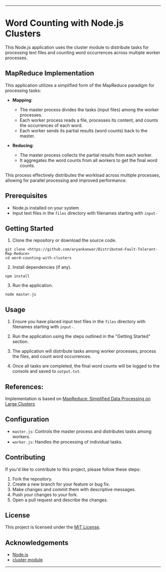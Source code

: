 
---
# Word Counting with Node.js Clusters

This Node.js application uses the cluster module to distribute tasks for processing text files and counting word occurrences across multiple worker processes.
## MapReduce Implementation

This application utilizes a simplified form of the MapReduce paradigm for processing tasks:

- **Mapping**:
  - The master process divides the tasks (input files) among the worker processes.
  - Each worker process reads a file, processes its content, and counts the occurrences of each word.
  - Each worker sends its partial results (word counts) back to the master.

- **Reducing**:
  - The master process collects the partial results from each worker.
  - It aggregates the word counts from all workers to get the final word counts.

This process effectively distributes the workload across multiple processes, allowing for parallel processing and improved performance.




## Prerequisites

- Node.js installed on your system
- Input text files in the `files` directory with filenames starting with `input-`

## Getting Started

1. Clone the repository or download the source code.

```
git clone <https://github.com/aryankanwar/Distributed-Fault-Tolerant-Map-Reduce>
cd word-counting-with-clusters
```

2. Install dependencies (if any).

```
npm install
```

3. Run the application.

```
node master.js
```

## Usage

1. Ensure you have placed input text files in the `files` directory with filenames starting with `input-`.

2. Run the application using the steps outlined in the "Getting Started" section.

3. The application will distribute tasks among worker processes, process the files, and count word occurrences.

4. Once all tasks are completed, the final word counts will be logged to the console and saved to `output.txt`.

## References:
Implementation is based on [MapReduce: Simplified Data Processing on Large Clusters](https://storage.googleapis.com/pub-tools-public-publication-data/pdf/16cb30b4b92fd4989b8619a61752a2387c6dd474.pdf)

## Configuration

- `master.js`: Controls the master process and distributes tasks among workers.
- `worker.js`: Handles the processing of individual tasks.

## Contributing

If you'd like to contribute to this project, please follow these steps:

1. Fork the repository.
2. Create a new branch for your feature or bug fix.
3. Make changes and commit them with descriptive messages.
4. Push your changes to your fork.
5. Open a pull request and describe the changes.

## License

This project is licensed under the [MIT License](LICENSE).

## Acknowledgements

- [Node.js](https://nodejs.org/)
- [cluster module](https://nodejs.org/api/cluster.html)

---
